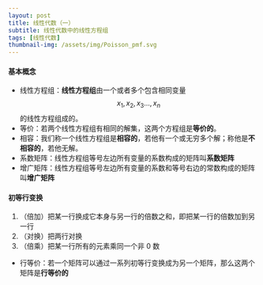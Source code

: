 ```yaml
---
layout: post
title: 线性代数（一）
subtitle: 线性代数中的线性方程组
tags: [线性代数]
thumbnail-img: /assets/img/Poisson_pmf.svg
---
```


#### 基本概念
 - 线性方程组：**线性方程组**由一个或者多个包含相同变量 $$x_{1},x_{2},x_{3}...,x_{n}$$ 的线性方程组成的。
 - 等价：若两个线性方程组有相同的解集，这两个方程组是**等价的**。
 - 相容：我们称一个线性方程组是**相容的**，若他有一个或无穷多个解；称他是**不相容的**，若他无解。
 - 系数矩阵：线性方程组等号左边所有变量的系数构成的矩阵叫**系数矩阵**
 - 增广矩阵：线性方程组等号左边所有变量的系数和等号右边的常数构成的矩阵叫**增广矩阵**

#### 初等行变换
 1. （倍加）把某一行换成它本身与另一行的倍数之和，即把某一行的倍数加到另一行
 2. （对换）把两行对换
 3. （倍乘）把某一行所有的元素乘同一个非 0 数
 
 - 行等价：若一个矩阵可以通过一系列初等行变换成为另一个矩阵，那么这两个矩阵是**行等价的**